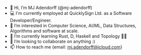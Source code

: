 - 👋 Hi, I’m MJ Adendorff (@mj-adendorff)
- 💻 I'm currently employed at QuicklySign Ltd. as a Software Developer/Engineer.
- 👀 I’m interested in Computer Science, AI/ML, Data Structures, Algorithms and software at scale.
- 🌱 I’m currently learning Rust, D, Haskell and Topology 😵‍💫
- 💞️ I’m looking to collaborate on anything :)
- 📫 How to reach me {email: mj.adendorff@icloud.com}

<!---
mj-adendorff/mj-adendorff is a ✨ special ✨ repository because its `README.md` (this file) appears on your GitHub profile.
You can click the Preview link to take a look at your changes.
--->
